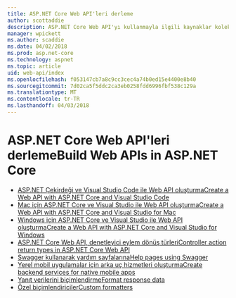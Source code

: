 ```yaml
---
title: ASP.NET Core Web API'leri derleme
author: scottaddie
description: ASP.NET Core Web API'yı kullanmayla ilgili kaynaklar koleksiyonu
manager: wpickett
ms.author: scaddie
ms.date: 04/02/2018
ms.prod: asp.net-core
ms.technology: aspnet
ms.topic: article
uid: web-api/index
ms.openlocfilehash: f053147cb7a8c9cc3cec4a74b0ed15e4400e8b40
ms.sourcegitcommit: 7d02ca5f5ddc2ca3eb0258fdd6996fbf538c129a
ms.translationtype: MT
ms.contentlocale: tr-TR
ms.lasthandoff: 04/03/2018
---
```

# <a name="build-web-apis-in-aspnet-core"></a><span data-ttu-id="20841-103">ASP.NET Core Web API'leri derleme</span><span class="sxs-lookup"><span data-stu-id="20841-103">Build Web APIs in ASP.NET Core</span></span>

* [<span data-ttu-id="20841-104">ASP.NET Çekirdeği ve Visual Studio Code ile Web API oluşturma</span><span class="sxs-lookup"><span data-stu-id="20841-104">Create a Web API with ASP.NET Core and Visual Studio Code</span></span>](xref:tutorials/web-api-vsc)
* [<span data-ttu-id="20841-105">Mac için ASP.NET Core ve Visual Studio ile Web API oluşturma</span><span class="sxs-lookup"><span data-stu-id="20841-105">Create a Web API with ASP.NET Core and Visual Studio for Mac</span></span>](xref:tutorials/first-web-api-mac)
* [<span data-ttu-id="20841-106">Windows için ASP.NET Core ve Visual Studio ile Web API oluşturma</span><span class="sxs-lookup"><span data-stu-id="20841-106">Create a Web API with ASP.NET Core and Visual Studio for Windows</span></span>](xref:tutorials/first-web-api)
* [<span data-ttu-id="20841-107">ASP.NET Core Web API, denetleyici eylem dönüş türleri</span><span class="sxs-lookup"><span data-stu-id="20841-107">Controller action return types in ASP.NET Core Web API</span></span>](xref:web-api/action-return-types)
* [<span data-ttu-id="20841-108">Swagger kullanarak yardım sayfalarına</span><span class="sxs-lookup"><span data-stu-id="20841-108">Help pages using Swagger</span></span>](xref:tutorials/web-api-help-pages-using-swagger)
* [<span data-ttu-id="20841-109">Yerel mobil uygulamalar için arka uç hizmetleri oluşturma</span><span class="sxs-lookup"><span data-stu-id="20841-109">Create backend services for native mobile apps</span></span>](xref:mobile/native-mobile-backend)
* [<span data-ttu-id="20841-110">Yanıt verilerini biçimlendirme</span><span class="sxs-lookup"><span data-stu-id="20841-110">Format response data</span></span>](xref:web-api/advanced/formatting)
* [<span data-ttu-id="20841-111">Özel biçimlendiriciler</span><span class="sxs-lookup"><span data-stu-id="20841-111">Custom formatters</span></span>](xref:web-api/advanced/custom-formatters)